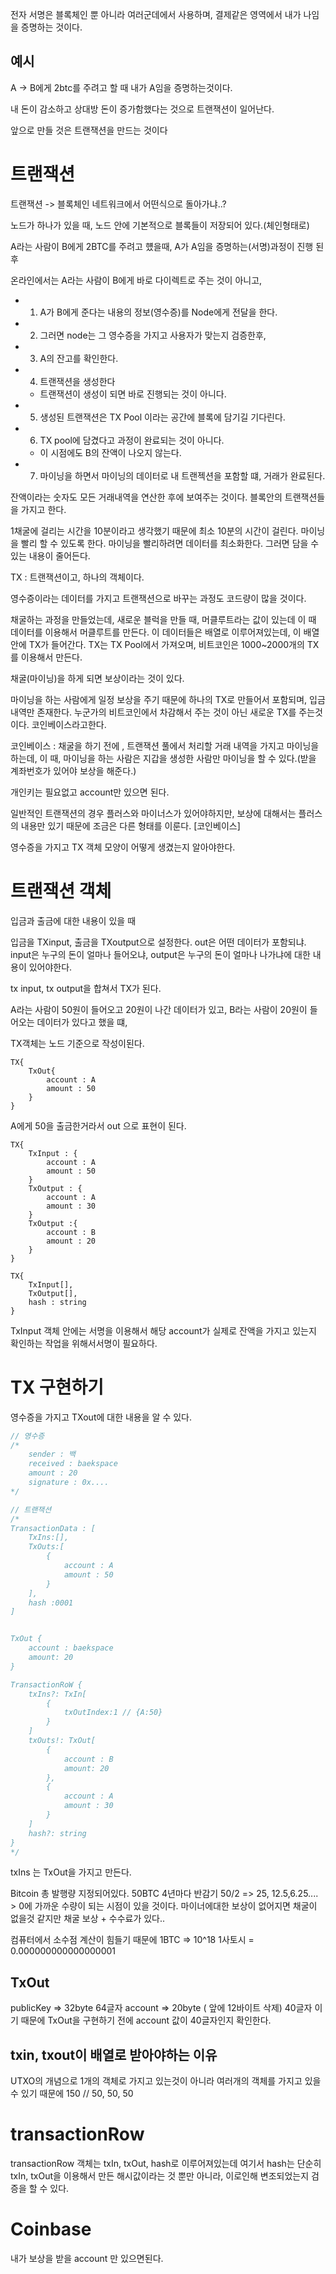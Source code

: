 전자 서명은 블록체인 뿐 아니라 여러군데에서 사용하며, 결제같은 영역에서 내가 나임을 증명하는 것이다.

## 예시

A -> B에게 2btc를 주려고 할 때 내가 A임을 증명하는것이다.

내 돈이 감소하고 상대방 돈이 증가함했다는 것으로 트랜잭션이 일어난다.

앞으로 만들 것은 트랜잭션을 만드는 것이다

# 트랜잭션

트랜잭션 -> 블록체인 네트워크에서 어떤식으로 돌아가냐..?

노드가 하나가 있을 때, 노드 안에 기본적으로 블록들이 저장되어 있다.(체인형태로)

A라는 사람이 B에게 2BTC를 주려고 헀을때, A가 A임을 증명하는(서명)과정이 진행 된 후

온라인에서는 A라는 사람이 B에게 바로 다이렉트로 주는 것이 아니고,

-   1. A가 B에게 준다는 내용의 정보(영수증)를 Node에게 전달을 한다.

-   2. 그러면 node는 그 영수증을 가지고 사용자가 맞는지 검증한후,

-   3. A의 잔고를 확인한다.

-   4. 트랜잭션을 생성한다

    -   트랜잭션이 생성이 되면 바로 진행되는 것이 아니다.

-   5. 생성된 트랜잭션은 TX Pool 이라는 공간에 블록에 담기길 기다린다.

-   6. TX pool에 담겼다고 과정이 완료되는 것이 아니다.

    -   이 시점에도 B의 잔액이 나오지 않는다.

-   7. 마이닝을 하면서 마이닝의 데이터로 내 트랜젝션을 포함할 떄, 거래가 완료된다.

잔액이라는 숫자도 모든 거래내역을 연산한 후에 보여주는 것이다. 블록안의 트랜잭션들을 가지고 한다.

1채굴에 걸리는 시간을 10분이라고 생각했기 때문에 최소 10분의 시간이 걸린다.
마이닝을 빨리 할 수 있도록 한다.
마이닝을 빨리하려면 데이터를 최소화한다.
그러면 담을 수 있는 내용이 줄어든다.

TX : 트랜잭션이고, 하나의 객체이다.

영수증이라는 데이터를 가지고 트랜잭션으로 바꾸는 과정도 코드량이 많을 것이다.

채굴하는 과정을 만들었는데, 새로운 블럭을 만들 때, 머클루트라는 값이 있는데 이 때 데이터를 이용해서 머클루트를 만든다.
이 데이터들은 배열로 이루어져있는데, 이 배열안에 TX가 들어간다. TX는 TX Pool에서 가져오며, 비트코인은 1000~2000개의 TX를 이용해서 만든다.

채굴(마이닝)을 하게 되면 보상이라는 것이 있다.

마이닝을 하는 사람에게 일정 보상을 주기 때문에 하나의 TX로 만들어서 포함되며,
입금 내역만 존재한다. 누군가의 비트코인에서 차감해서 주는 것이 아닌 새로운 TX를 주는것이다. 코인베이스라고한다.

코인베이스 : 채굴을 하기 전에 , 트랜잭션 풀에서 처리할 거래 내역을 가지고 마이닝을 하는데, 이 때, 마이닝을 하는 사람은 지갑을 생성한 사람만 마이닝을 할 수 있다.(받을 계좌번호가 있어야 보상을 해준다.)

개인키는 필요없고 account만 있으면 된다.

일반적인 트랜잭션의 경우 플러스와 마이너스가 있어야하지만, 보상에 대해서는 플러스의 내용만 있기 때문에 조금은 다른 형태를 이룬다. [코인베이스]

영수증을 가지고 TX 객체 모양이 어떻게 생겼는지 알아야한다.

# 트랜잭션 객체

입금과 출금에 대한 내용이 있을 때

입금을 TXinput, 출금을 TXoutput으로 설정한다.
out은 어떤 데이터가 포함되냐.
input은 누구의 돈이 얼마나 들어오냐,
output은 누구의 돈이 얼마나 나가냐에 대한 내용이 있어야한다.

tx input, tx output을 합쳐서 TX가 된다.

A라는 사람이 50원이 들어오고 20원이 나간 데이터가 있고,
B라는 사람이 20원이 들어오는 데이터가 있다고 했을 떄,

TX객체는 노드 기준으로 작성이된다.

```
TX{
    TxOut{
        account : A
        amount : 50
    }
}
```

A에게 50을 출금한거라서 out 으로 표현이 된다.

```
TX{
    TxInput : {
        account : A
        amount : 50
    }
    TxOutput : {
        account : A
        amount : 30
    }
    TxOutput :{
        account : B
        amount : 20
    }
}
```

```
TX{
    TxInput[],
    TxOutput[],
    hash : string
}
```

TxInput 객체 안에는 서명을 이용해서 해당 account가 실제로 잔액을 가지고 있는지 확인하는 작업을 위해서서명이 필요하다.

# TX 구현하기

영수증을 가지고 TXout에 대한 내용을 알 수 있다.

```ts
// 영수증
/*
    sender : 백
    received : baekspace
    amount : 20
    signature : 0x....
*/

// 트랜잭션
/*
TransactionData : [
    TxIns:[],
    TxOuts:[
        {
            account : A
            amount : 50
        }
    ],
    hash :0001
]


TxOut {
    account : baekspace
    amount: 20
}

TransactionRoW {
    txIns?: TxIn[
        {
            txOutIndex:1 // {A:50}
        }
    ]
    txOuts!: TxOut[
        {
            account : B
            amount: 20
        },
        {
            account : A
            amount : 30
        }
    ]
    hash?: string
}
*/
```

txIns 는 TxOut을 가지고 만든다.

Bitcoin 총 발행량 지정되어있다.
50BTC
4년마다 반감기 50/2 => 25, 12.5,6.25.... > 0에 가까운 수량이 되는 시점이 있을 것이다.
마이너에대한 보상이 없어지면 채굴이 없을것 같지만
채굴 보상 + 수수료가 있다..

컴퓨터에서 소수점 계산이 힘들기 때문에 1BTC => 10^18
1사토시 = 0.000000000000000001

## TxOut

publicKey => 32byte 64글자
account => 20byte ( 앞에 12바이트 삭제) 40글자
이기 때문에 TxOut을 구현하기 전에 account 값이 40글자인지 확인한다.

## txin, txout이 배열로 받아야하는 이유

UTXO의 개념으로 1개의 객체로 가지고 있는것이 아니라 여러개의 객체를 가지고 있을 수 있기 때문에
150 // 50, 50, 50

# transactionRow

transactionRow 객체는
txIn, txOut, hash로 이루어져있는데
여기서 hash는 단순히 txIn, txOut을 이용해서 만든 해시값이라는 것 뿐만 아니라, 이로인해 변조되었는지 검증을 할 수 있다.

# Coinbase

내가 보상을 받을 account 만 있으면된다.
